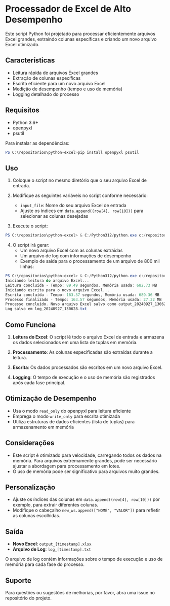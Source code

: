 # Processador de Excel de Alto Desempenho

Este script Python foi projetado para processar eficientemente arquivos Excel grandes, extraindo colunas específicas e criando um novo arquivo Excel otimizado.

## Características

- Leitura rápida de arquivos Excel grandes
- Extração de colunas específicas
- Escrita eficiente para um novo arquivo Excel
- Medição de desempenho (tempo e uso de memória)
- Logging detalhado do processo

## Requisitos

- Python 3.6+
- openpyxl
- psutil

Para instalar as dependências:

```powershell 
PS C:\repositorios\python-excel>pip install openpyxl psutil
```

## Uso

1. Coloque o script no mesmo diretório que o seu arquivo Excel de entrada.

2. Modifique as seguintes variáveis no script conforme necessário:
   - `input_file`: Nome do seu arquivo Excel de entrada
   - Ajuste os índices em `data.append((row[4], row[10]))` para selecionar as colunas desejadas

3. Execute o script:

```powershell
PS C:\repositorios\python-excel> & C:/Python312/python.exe c:/repositorios/python-excel/excel-process-tuple.py
```


4. O script irá gerar:
   - Um novo arquivo Excel com as colunas extraídas
   - Um arquivo de log com informações de desempenho
   - Exemplo de saida para o processamento de um arquivo de 800 mil linhas:

```powershell
PS C:\repositorios\python-excel> & C:/Python312/python.exe c:/repositorios/python-excel/excel-process-tuple.py
Iniciando leitura do arquivo Excel...
Leitura concluída - Tempo: 89.49 segundos, Memória usada: 682.73 MB
Iniciando escrita para o novo arquivo Excel...
Escrita concluída - Tempo: 163.37 segundos, Memória usada: 689.36 MB
Processo finalizado - Tempo: 163.57 segundos, Memória usada: 27.32 MB
Processo concluído. Novo arquivo Excel salvo como output_20240927_130628.xlsx
Log salvo em log_20240927_130628.txt
```

## Como Funciona

1. **Leitura do Excel**: O script lê todo o arquivo Excel de entrada e armazena os dados selecionados em uma lista de tuplas em memória.

2. **Processamento**: As colunas especificadas são extraídas durante a leitura.

3. **Escrita**: Os dados processados são escritos em um novo arquivo Excel.

4. **Logging**: O tempo de execução e o uso de memória são registrados após cada fase principal.

## Otimização de Desempenho

- Usa o modo `read_only` do openpyxl para leitura eficiente
- Emprega o modo `write_only` para escrita otimizada
- Utiliza estruturas de dados eficientes (lista de tuplas) para armazenamento em memória

## Considerações

- Este script é otimizado para velocidade, carregando todos os dados na memória. Para arquivos extremamente grandes, pode ser necessário ajustar a abordagem para processamento em lotes.
- O uso de memória pode ser significativo para arquivos muito grandes.

## Personalização

- Ajuste os índices das colunas em `data.append((row[4], row[10]))` por exemplo, para extrair diferentes colunas.
- Modifique o cabeçalho `new_ws.append(["NOME", "VALOR"])` para refletir as colunas escolhidas.

## Saída

- **Novo Excel**: `output_[timestamp].xlsx`
- **Arquivo de Log**: `log_[timestamp].txt`

O arquivo de log contém informações sobre o tempo de execução e uso de memória para cada fase do processo.

## Suporte

Para questões ou sugestões de melhorias, por favor, abra uma issue no repositório do projeto.

